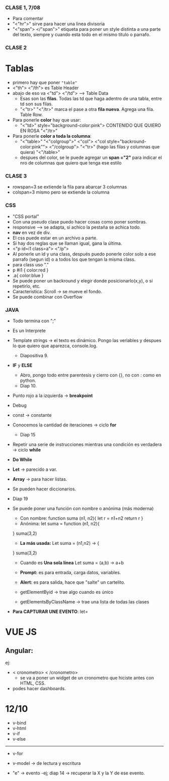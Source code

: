 ### CLASE 1, 7/08 
- Para comentar <!-- comentocomento -->
- "<"hr">" sirve para hacer una linea divisoria 
- "<"span"> </"span">"  etiqueta para poner un style distinta a una parte del texto, siempre y cuando esta todo en el mismo título o parrafo.

### CLASE 2
# Tablas
- primero hay que poner ```"table"``` 
- <"th"> <"/th"> es Table Header
- abajo de eso va <"td"> <"/td"> --> Table Data
    - Esas son las **filas**. Todas las td que haga adentro de una tabla, entre td son sus filas.
    - "<"tr>" "<"/tr>" marca el pase a otra **fila nueva**. Agrega una fila. Table Row.
- Para ponerle **color** hay que usar:
    - "<"td>" style="background-color:pink"> CONTENIDO QUE QUIERO EN ROSA "<"/tr>"
- Para ponerle **color a toda la columna**:
    - "<"table>"
        "<"colgroup">"
            <"col">
            <"col style="backround-color:pink"">
        <"/colgroup">
        "<"tr>"
            (hago las filas y columnas que quiera)
     "<"/table>"
     - despues del color, se le puede agregar un **span ="2"** para indicar el nro de columnas que quiero que tenga ese estilo

### CLASE 3
- rowspan=3 se extiende la fila para abarcar 3 columnas
- colspan=3 mismo pero se extiende la columna

### CSS
- "CSS portal"
- Con una pseudo clase puedo hacer cosas como poner sombras.
- responsive --> se adapta, si achico la pestaña se achica todo.
- **nav** en vez de div.
-  El css puede estar en un archivo a parte.
- Si hay dos reglas que se llaman igual, gana la última.
- <"p id=i1 class=a"> <"/p">
- Al ponerle un id y una class, después puedo ponerle color solo a ese parrafo (segun id) o a todos los que tengan la misma class.
- para class uso "."
- p #i1 {
    color:red
}
- .a{
    color:blue
}
- Se puede poner un backround y elegir donde posicionarlo(x,y), o si repetirlo, etc.
- Caracteristica: Scroll → se mueve el fondo.
- Se puede combinar con Overflow

### JAVA
- Todo termina con ";"
- Es un Interprete
- Template strings → el texto es dinámico. Pongo las veriables y despues lo que quiero que aparezca, console.log.
    - Diapositiva 9.
- **IF** y **ELSE**
    - Abro, pongo todo entre parentesis y cierro con {}, no con : como en python.
    - Diap 10.
- Punto rojo a la izquierda → **breakpoint**
- Debug
- const → constante 
- Conocemos la cantidad de iteraciones → ciclo **for**
    - Diap 15
- Repetir una serie de instrucciones mientras una condición es verdadera → ciclo **while**
- **Do While**
- **Let** → parecido a var.
- **Array** → para hacer listas.
- Se pueden hacer diccionarios.
-   Diap 19
- Se puede poner una función con nombre o anónima (más moderna)
    - Con nombre:
    function suma (n1, n2){
        let r = n1+n2
        return r
    }
    - Anónima:
    let suma = function (n1, n2){

    }
    suma(3,2)
    - **La más usada:** 
    Let suma = (n1,n2) → {

    }
    suma(3,2)
    - Cuando es **Una sola línea**
    Let suma = (a,b) → a+b

    - **Prompt:** es para entrada, carga datos, variables.
    - **Alert:** es para salida, hace que "salte" un cartelito.
    - getElementByid → trae algo cuando es único
    - getElementsByClassName → trae una lista de todas las clases

- **Para CAPTURAR UNE EVENTO**: let=

# VUE JS
## Angular:
ej:
- < cronometro> < /cronometro>
    - se va a poner un widget de un cronometro que hiciste antes con HTML, CSS.
- podes hacer dashboards.

# 12/10
- v-bind
- v-html
- v-if
- v-else
---------
- v-for
- v-model → de lectura y escritura


- "e" → evento
    -ej; diap 14 → recuperar la X y la Y de ese evento.